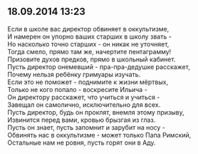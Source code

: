 ## 18.09.2014 13:23

Если в школе вас директор обвиняет в оккультизме,<br />
И намерен он упорно ваших старших в школу звать -<br />
Но насколько точно старших - он никак не уточняет,<br />
Тогда смело, прямо там же, начертите пентаграмму!<br />
Призовите духов предков, прямо в школьный кабинет.<br />
Пусть директор онемевший - пра-пра-дедушке расскажет,<br />
Почему нельзя ребёнку гримуары изучать.<br />
Если это не поможет - поднимите к жизни мёртвых,<br />
Только не кого попало - воскресите Ильича -<br />
Он директору расскажет, что учиться и учиться -<br />
Завещал он самолично, исключительно для всех.<br />
Пусть директор, будь он проклят, внемля этому призыву,<br />
Извинится перед вами, кровью брызгая из глаз.<br />
Пусть он знает, пусть запомнит и зарубит на носу -<br />
Обвинять нас в оккультизме - может только Папа Римский,<br />
Остальные нам не ровня, пусть горят они в Аду.
